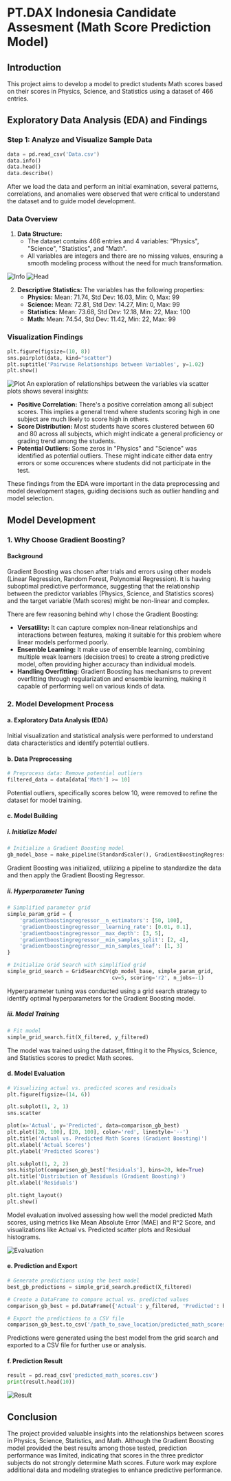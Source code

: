 # PT.DAX Indonesia Candidate Assesment (Math Score Prediction Model)

## Introduction
This project aims to develop a model to predict students Math scores based on their scores in Physics, Science, and Statistics using a dataset of 466 entries.

## Exploratory Data Analysis (EDA) and Findings

### Step 1: Analyze and Visualize Sample Data

```python
data = pd.read_csv('Data.csv')
data.info()
data.head()
data.describe()
```

After we load the data and perform an initial examination, several patterns, correlations, and anomalies were observed that were critical to understand the dataset and to guide model development.

### Data Overview

1. **Data Structure:**
   - The dataset contains 466 entries and 4 variables: "Physics", "Science", "Statistics", and "Math".
   - All variables are integers and there are no missing values, ensuring a smooth modeling process without the need for much transformation.

![Info](https://i.imgur.com/tjndFFO.png)
![Head](https://i.imgur.com/tLjUQHN.png)

2. **Descriptive Statistics:**
   The variables has the following properties:
   - **Physics:** Mean: 71.74, Std Dev: 16.03, Min: 0, Max: 99
   - **Science:** Mean: 72.81, Std Dev: 14.27, Min: 0, Max: 99
   - **Statistics:** Mean: 73.68, Std Dev: 12.18, Min: 22, Max: 100
   - **Math:** Mean: 74.54, Std Dev: 11.42, Min: 22, Max: 99

### Visualization Findings
```python
plt.figure(figsize=(10, 8))
sns.pairplot(data, kind="scatter")
plt.suptitle('Pairwise Relationships between Variables', y=1.02)
plt.show()
```
![Plot](https://i.imgur.com/VWJGX1L.png)
An exploration of relationships between the variables via scatter plots shows several insights:

- **Positive Correlation:** There's a positive correlation among all subject scores. This implies a general trend where students scoring high in one subject are much likely to score high in others.
- **Score Distribution:** Most students have scores clustered between 60 and 80 across all subjects, which might indicate a general proficiency or grading trend among the students.
- **Potential Outliers:** Some zeros in "Physics" and "Science" was identified as potential outliers. These might indicate either data entry errors or some occurences where students did not participate in the test.

These findings from the EDA were important in the data preprocessing and model development stages, guiding decisions such as outlier handling and model selection.

## Model Development

### 1. Why Choose Gradient Boosting?

#### Background
Gradient Boosting was chosen after trials and errors using other models (Linear Regression, Random Forest, Polynomial Regression). It is having suboptimal predictive performance, suggesting that the relationship between the predictor variables (Physics, Science, and Statistics scores) and the target variable (Math scores) might be non-linear and complex.

There are few reasoning behind why I chose the Gradient Boosting:

- **Versatility:** It can capture complex non-linear relationships and interactions between features, making it suitable for this problem where linear models performed poorly.
- **Ensemble Learning:** It make use of ensemble learning, combining multiple weak learners (decision trees) to create a strong predictive model, often providing higher accuracy than individual models.
- **Handling Overfitting:** Gradient Boosting has mechanisms to prevent overfitting through regularization and ensemble learning, making it capable of performing well on various kinds of data.

### 2. Model Development Process

#### a. Exploratory Data Analysis (EDA)
Initial visualization and statistical analysis were performed to understand data characteristics and identify potential outliers.

#### b. Data Preprocessing
```python
# Preprocess data: Remove potential outliers
filtered_data = data[data['Math'] >= 10]
```
Potential outliers, specifically scores below 10, were removed to refine the dataset for model training.

#### c. Model Building
##### i. Initialize Model
```python
# Initialize a Gradient Boosting model
gb_model_base = make_pipeline(StandardScaler(), GradientBoostingRegressor(random_state=42))
```
Gradient Boosting was initialized, utilizing a pipeline to standardize the data and then apply the Gradient Boosting Regressor.

##### ii. Hyperparameter Tuning
```python
# Simplified parameter grid
simple_param_grid = {
    'gradientboostingregressor__n_estimators': [50, 100],
    'gradientboostingregressor__learning_rate': [0.01, 0.1],
    'gradientboostingregressor__max_depth': [3, 5],
    'gradientboostingregressor__min_samples_split': [2, 4],
    'gradientboostingregressor__min_samples_leaf': [1, 3]
}

# Initialize Grid Search with simplified grid
simple_grid_search = GridSearchCV(gb_model_base, simple_param_grid, 
                                  cv=5, scoring='r2', n_jobs=-1)
```
Hyperparameter tuning was conducted using a grid search strategy to identify optimal hyperparameters for the Gradient Boosting model.

##### iii. Model Training
```python
# Fit model
simple_grid_search.fit(X_filtered, y_filtered)
```
The model was trained using the dataset, fitting it to the Physics, Science, and Statistics scores to predict Math scores.

#### d. Model Evaluation
```python
# Visualizing actual vs. predicted scores and residuals
plt.figure(figsize=(14, 6))

plt.subplot(1, 2, 1)
sns.scatter

plot(x='Actual', y='Predicted', data=comparison_gb_best)
plt.plot([20, 100], [20, 100], color='red', linestyle='--')
plt.title('Actual vs. Predicted Math Scores (Gradient Boosting)')
plt.xlabel('Actual Scores')
plt.ylabel('Predicted Scores')

plt.subplot(1, 2, 2)
sns.histplot(comparison_gb_best['Residuals'], bins=20, kde=True)
plt.title('Distribution of Residuals (Gradient Boosting)')
plt.xlabel('Residuals')

plt.tight_layout()
plt.show()
```
Model evaluation involved assessing how well the model predicted Math scores, using metrics like Mean Absolute Error (MAE) and R^2 Score, and visualizations like Actual vs. Predicted scatter plots and Residual histograms.

![Evaluation](https://i.imgur.com/yzEojrC.png)

#### e. Prediction and Export
```python
# Generate predictions using the best model
best_gb_predictions = simple_grid_search.predict(X_filtered)

# Create a DataFrame to compare actual vs. predicted values
comparison_gb_best = pd.DataFrame({'Actual': y_filtered, 'Predicted': best_gb_predictions})

# Export the predictions to a CSV file
comparison_gb_best.to_csv('/path_to_save_location/predicted_math_scores.csv', index=False)
```
Predictions were generated using the best model from the grid search and exported to a CSV file for further use or analysis.

#### f. Prediction Result
```python
result = pd.read_csv('predicted_math_scores.csv')
print(result.head(10))
```
![Result](https://i.imgur.com/AKxWhts.png)

## Conclusion
The project provided valuable insights into the relationships between scores in Physics, Science, Statistics, and Math. 
Although the Gradient Boosting model provided the best results among those tested, prediction performance was limited, indicating that scores in the three predictor subjects do not strongly determine Math scores. Future work may explore additional data and modeling strategies to enhance predictive performance.